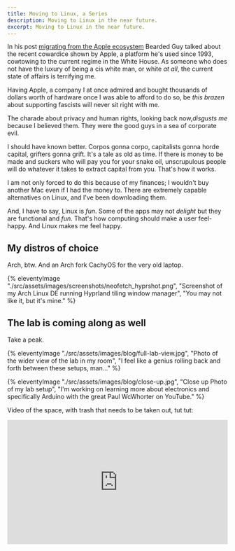 ```yaml
---
title: Moving to Linux, a Series
description: Moving to Linux in the near future.
excerpt: Moving to Linux in the near future.
---
```


In his post [migrating from the Apple ecosystem](https://beardystarstuff.net/posts/2025-02-19.html) Bearded Guy talked about the recent cowardice shown by Apple, a platform he's used since 1993, cowtowing to the current regime in the White House. As someone who does not have the luxury of being a cis white man, or white _at all_, the current state of affairs is terrifying me.

Having Apple, a company I at once admired and bought thousands of dollars worth of hardware once I was able to afford to do so, be _this brazen_ about supporting fascists will never sit right with me.

The charade about privacy and human rights, looking back now,_disgusts me_ because I believed them. They were the good guys in a sea of corporate evil.

I should have known better. Corpos gonna corpo, capitalists gonna horde capital, grifters gonna grift. It's a tale as old as time. If there is money to be made and suckers who will pay you for your snake oil, unscrupulous people will do whatever it takes to extract capital from you. That's how it works.

I am not only forced to do this because of my finances; I wouldn't buy another Mac even if I had the money to. There are extremely capable alternatives on Linux, and I've been downloading them.

And, I have to say, Linux is _fun_. Some of the apps may not _delight_ but they are functional and _fun_. That's how computing should make a user feel- happy. And Linux makes me feel happy.

## My distros of choice

Arch, btw. And an Arch fork CachyOS for the very old laptop.

{% eleventyImage "./src/assets/images/screenshots/neofetch_hyprshot.png", "Screenshot of my Arch Linux DE running Hyprland tiling window manager", "You may not like it, but it's mine." %}

## The lab is coming along as well

Take a peak.

{% eleventyImage "./src/assets/images/blog/full-lab-view.jpg", "Photo of the wider view of the lab in my room", "I feel like a genius rolling back and forth between these setups, man..." %}

{% eleventyImage "./src/assets/images/blog/close-up.jpg", "Close up Photo of my lab setup", "I'm working on learning more about electronics and specifically Arduino with the great Paul WcWhorter on YouTube." %}

Video of the space, with trash that needs to be taken out, tut tut:

<style>.embed-container { position: relative; padding-bottom: 56.25%; height: 0; overflow: hidden; max-width: 100%; } .embed-container iframe, .embed-container object, .embed-container embed { position: absolute; top: 0; left: 0; width: 100%; height: 100%; }</style><div class='embed-container'><iframe src='https://im.finna.lol/embed?m=tHtfgwkyS' frameborder='0' allowfullscreen></iframe></div>
